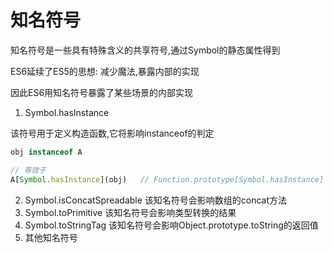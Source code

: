 # 知名符号

知名符号是一些具有特殊含义的共享符号,通过Symbol的静态属性得到

ES6延续了ES5的思想: 减少魔法,暴露内部的实现

因此ES6用知名符号暴露了某些场景的内部实现

1. Symbol.hasInstance

该符号用于定义构造函数,它将影响instanceof的判定

```js
obj instanceof A

// 等效于
A[Symbol.hasInstance](obj)   // Function.prototype[Symbol.hasInstance]
```


2. Symbol.isConcatSpreadable
  该知名符号会影响数组的concat方法
3. Symbol.toPrimitive
  该知名符号会影响类型转换的结果
4. Symbol.toStringTag
   该知名符号会影响Object.prototype.toString的返回值
5. 其他知名符号